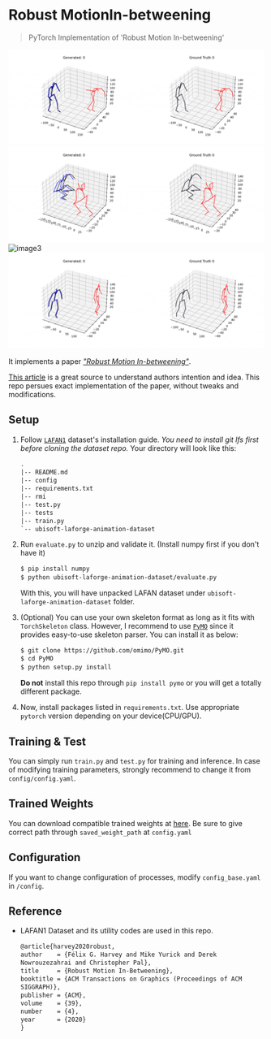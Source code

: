 # Robust MotionIn-betweening
> PyTorch Implementation of 'Robust Motion In-betweening'

![image1](assets/gifs/1.gif) ![image2](assets/gifs/2.gif) ![image3](assets/gifs/3.gif) ![image4](assets/gifs/4.gif)

It implements a paper [*"Robust Motion In-betweening"*](https://arxiv.org/abs/2102.04942).

[This article](https://montreal.ubisoft.com/en/automatic-in-betweening-for-faster-animation-authoring/) is a great source to understand authors intention and idea. This repo persues exact implementation of the paper, without tweaks and modifications.

## Setup

1. Follow [`LAFAN1`](https://github.com/ubisoft/ubisoft-laforge-animation-dataset) dataset's installation guide.
   *You need to install git lfs first before cloning the dataset repo.*
   Your directory will look like this:
   ```
   .
   |-- README.md
   |-- config
   |-- requirements.txt
   |-- rmi
   |-- test.py
   |-- tests
   |-- train.py
   `-- ubisoft-laforge-animation-dataset
   ```

2. Run `evaluate.py` to unzip and validate it. (Install numpy first if you don't have it)
   ```bash
   $ pip install numpy
   $ python ubisoft-laforge-animation-dataset/evaluate.py 
   ```
   With this, you will have unpacked LAFAN dataset under `ubisoft-laforge-animation-dataset` folder.

3. (Optional) You can use your own skeleton format as long as it fits with `TorchSkeleton` class. However, I recommend to use [`PyMO`](https://github.com/omimo/PyMO) since it provides easy-to-use skeleton parser. You can install it as below:
   ```bash
   $ git clone https://github.com/omimo/PyMO.git
   $ cd PyMO
   $ python setup.py install
   ```
   **Do not** install this repo through `pip install pymo` or you will get a totally different package.
 
4. Now, install packages listed in `requirements.txt`. Use appropriate `pytorch` version depending on your device(CPU/GPU).


## Training & Test

You can simply run `train.py` and `test.py` for training and inference. In case of modifying training parameters, strongly recommend to change it from `config/config.yaml`.

## Trained Weights

You can download compatible trained weights at [here](). Be sure to give correct path through `saved_weight_path` at `config.yaml`

## Configuration
If you want to change configuration of processes, modify `config_base.yaml` in `/config`.

## Reference

* LAFAN1 Dataset and its utility codes are used in this repo.
  ```
  @article{harvey2020robust,
  author    = {Félix G. Harvey and Mike Yurick and Derek Nowrouzezahrai and Christopher Pal},
  title     = {Robust Motion In-Betweening},
  booktitle = {ACM Transactions on Graphics (Proceedings of ACM SIGGRAPH)},
  publisher = {ACM},
  volume    = {39},
  number    = {4},
  year      = {2020}
  }
  ```
